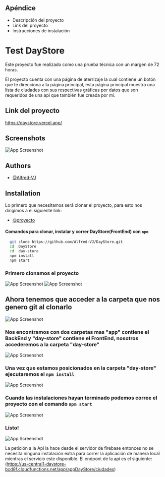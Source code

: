 
## Apéndice
- Descripción del proyecto
- Link del proyecto
- Instrucciones de instalación




# Test DayStore

Este proyecto fue realizado como una prueba técnica con un margen de 72 horas.

El proyecto cuenta con una página de aterrizaje la cual contiene un botón que te direcciona a la página principal, esta página principal muestra una lista de ciudades con sus respectivas gráficas por datos que son requeridos de una api que también fue creada por mi.



## Link del proyecto

https://daystore.vercel.app/


## Screenshots

![App Screenshot](https://github.com/Alfred-VJ/DayStore/blob/main/day-store/src/assests/muestra.png)


## Authors

- [@Alfred-VJ](https://github.com/Alfred-VJ)


## Installation
Lo primero que necesitamos será clonar el proyecto, para esto nos dirigimos a el siguiente link: 

- [@proyecto](https://github.com/Alfred-VJ/DayStore)
#### Comandos para clonar, instalar y correr DayStore(FrontEnd) con ```npm```

```bash
  git clone https://github.com/Alfred-VJ/DayStore.git
  cd  DayStore
  cd  day-store
  npm install
  npm start
```

### Primero clonamos el proyecto
![App Screenshot](https://github.com/Alfred-VJ/DayStore/blob/main/day-store/src/assests/paso%20uno.png)
![App Screenshot](https://github.com/Alfred-VJ/DayStore/blob/main/day-store/src/assests/paso%20dos.png)
## Ahora tenemos que acceder a la carpeta que nos genero git al clonarlo
![App Screenshot](https://github.com/Alfred-VJ/DayStore/blob/main/day-store/src/assests/paso%20tres.png)
### Nos encontramos con dos carpetas mas "app" contiene el BackEnd y "day-store" contiene el FrontEnd, nosotros accederemos a la carpeta "day-store"
![App Screenshot](https://github.com/Alfred-VJ/DayStore/blob/main/day-store/src/assests/paso%20cuatro.png)
### Una vez que estamos posicionados en la carpeta "day-store" ejecutaremos el ```npm install```
![App Screenshot](https://github.com/Alfred-VJ/DayStore/blob/main/day-store/src/assests/paso%20cinco.png)
### Cuando las instalaciones hayan terminado podemos corree el proyecto con el comando ```npm start```
![App Screenshot](https://github.com/Alfred-VJ/DayStore/blob/main/day-store/src/assests/paso%20seis.png)
### Listo!
![App Screenshot](https://github.com/Alfred-VJ/DayStore/blob/main/day-store/src/assests/paso%20siete.png)

La petición a la Api la hace desde el servidor de firebase entonces no se necesita ninguna instalación extra para correr la aplicación de manera local mientras el servicio este disponible. 
El endpont de la api es el siguiente:
(https://us-central1-daystore-bcd8f.cloudfunctions.net/app/appDayStore/ciudades)


